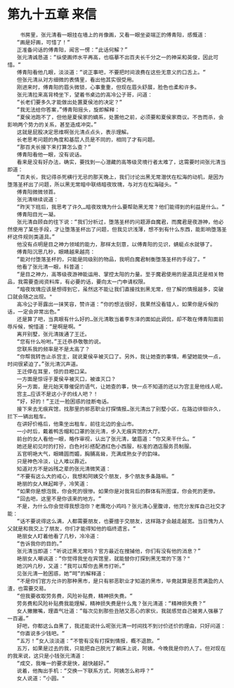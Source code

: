 # 第九十五章 来信
        书房里，张元清看一眼挂在墙上的肖像画，又看一眼坐姿端正的傅青阳，感慨道：
       “画是好画，可惜了！“
       正准备问话的傅青阳，闻言一愣：“此话何解？”
       张元清诚恳道：“纵使画师水平再高，也临摹不出百夫长千分之一的神采和英俊，因此可惜。“
       傅青阳看他几眼，淡淡道：“说正事吧，不要把时间浪费在这些无意义的口舌上。“
       但张元清从对方细微的表情里，看出他其实很受用。
       刚进来时，傅青阳的眉头微锁，心事重重，但现在眉头舒展，脸色也柔和许多。
       张元清拉来高背椅坐下，望着书桌边的高冷公子哥，问道：
       “长老们要多久才能做出处置夏侯池的决定？“
       “我无法给你答案，”傅青阳摇头，旋即解释：
       “夏侯池跑不了，但他是夏侯家的嫡系，处置他之前，必须要和夏侯家商议。不告而杀，会影响两个势力的关系，甚至造成冲突。”
       这就是屁股决定思维啊张元清点点头，表示理解。
       长老思考问题的角度和基层人员是不同的，相同了才有问题。
       “那百夫长接下来打算怎么查？“
       傅青阳看他一眼，没有说话。
       看来是没有好办法，确实，要找到一心潜藏的高等级灵境行者太难了，这需要时间张元清当即道：
       “百夫长，我记得杀死横行无忌的那天晚上，我们讨论出黑无常潜伏在松海的动机，是因为堕落圣杯出了问题，所以黑无常暗中联络暗夜玫瑰，与对方在松海碰头。“
       傅青阳微微领首。
       张元清继续说道：
       “昨天下班后，我思考了许久…暗夜玫瑰为什么要帮助黑无常？他们能得到的利益是什么。“
       傅青阳目光一凝。
       张元清自顾自的往下说：“我们分析过，堕落圣杯的问题源自魔君，而魔君是夜游神，他必然使用了某些手段，才让堕落圣杯出了问题，但我见识浅薄，想不到有什么东西，能影响堕落圣杯这件规则类道具。”
       他没有点明是目之神力领域的能力，那样太刻意，以傅青阳的见识，蜻蜓点水就够了。
       傅青阳沉思几秒，眼睛越来越亮：
       “能对付堕落圣杯的，只能是同级别的物品，我明白魔君制衡堕落圣杯的手段了。“
       他看了张元清一眼，科普道：
       “是目之神力，高等级夜游神能运用、掌控太阳的力量。至于魔君使用的是道具还是相关物品，我需要查阅资料库，有必要的话，要向太一门申请权限。
       “暗夜玫瑰应该是想得到它，虽然这不能让我们直接找到黑无常，但了解的情报越多，突破口就会随之出现。"
       高冷公子哥露出一抹笑容，赞许道：“你的想法很好，我果然没看错人，如果你是斥候的话，一定会非常出色。”
       还是算了吧，当真眼有什么好的…张元清敢当着李东泽的面如此调侃，却不敢在傅青阳面前辱斥候，惋惜道：“是啊是啊。“
       离开别墅，张元清拨通了王迁。
       “您有什么吩咐。”王迁恭恭敬敬的说。
       您联系我的频率是不是太高了？
       “你帮我转告止杀宫主，就说夏侯辛被灭口了。另外，我让她查的事情，希望她能快一点，时间很紧迫了。”张元清沉声道。
       王迁停在耳里，惊的目瞪口呆。
       一方面是惊讶于夏侯辛被灭口，被谁灭口？
       另一方面，是元始天尊催促的语气，让她查的事，快一点不知道的还以为宫主是他线人呢。
       宫主…应该不是这小子的线人吧？！
       “好，好的！”王迁一脸困惑的挂断电话。
       接下来去无痕宾馆，找那里的邪恶职业打探情报…张元清出了别墅小区，在路边徘徊许久，拦下一辆出租车。
       在讲好价格后，他乘坐出租车，前往北边的金山市。
       一小时后，戴着鸭舌帽和口罩的张元清，步入无痕宾馆的大厅。
       前台的女人看他一眼，略作审视，认出了张元清，皱眉道：“你又来干什么。“
       她还是初见时的打扮，白色衬衫搭配酒红色小西服，标准的酒店服务员制服。
       五官明艳大气，眼睛圆而媚，胸脯高耸，充满成熟女子的韵味。
       只是神色冷淡，让人难以靠近。
       知道对方不是凶残之辈的张元清微笑道：
       “不要有这么大的戒心，我想和阿姨交个朋友，多个朋友多条路嘛。“
       艳丽的女人眯起眸子，冷笑道：
       “如果你是想泡我，你会死的很惨。如果你是对我背后的群体有所图谋，你会死的更惨。
       “回去吧，这里不是你该来的地方。“
       不是，为什么你会觉得我想泡你？老鹰吃小鸡吗？张元清心里腹诽，他充分发挥自己社交才能：
       “话不要说得这么满，人都需要朋友，也要擅于交朋友，这样路才会越走越宽。当日愧为人父就是和我交上了朋友，你们才能得知他的临终遗言。“
       艳丽女人盯着他看了几秒，冷冷道：
       “告诉我你的目的。”
       张元清当即道：“听说过黑无常吗？官方最近在搜捕他，你们有没有他的消息？”
       艳丽女人嘲讽道：“你觉得我坐在宾馆里，就能替你打探到黑无常的下落？"
       她沉吟几秒，又道：“我可以帮你去黑市打听。”
       见张元清一脸困惑，她“呵“的解释道：
       “不是你们官方允许的那种黑市，是只有邪恶职业才知道的黑市，毕竟就算是恶贯满盈的人渣，也需要交易。
       “但我要收取劳务费，风险补贴费，精神损失费。“
       劳务费和风险补贴费我能理解，精神损失费是什么鬼？张元清道：“精神损失费？“
       女人撇撇嘴，理直气壮道：“每次见到那些丑陋又恶心的家伙，我就感觉自己被男人强暴了一百遍。”
       好吧，你都这么自黑了，我还能说什么呢张元清一时间找不到讨价还价的理由，只好问道：
       “你直说多少钱吧。“
       “五万！”女人淡淡道：“不管有没有打探到情报，概不退款。“
       五万，如果是过去的我，只能把自己脱光了躺床上说，阿姨，今晚我是你的人了。但对现在的我来说，这只是小钱张元清道：
       “成交，我唯一的要求是快，越快越好。”
       说着，他掏出手机：“交换一下联系方式，阿姨怎么称呼？“
       女人说道：“小圆。"